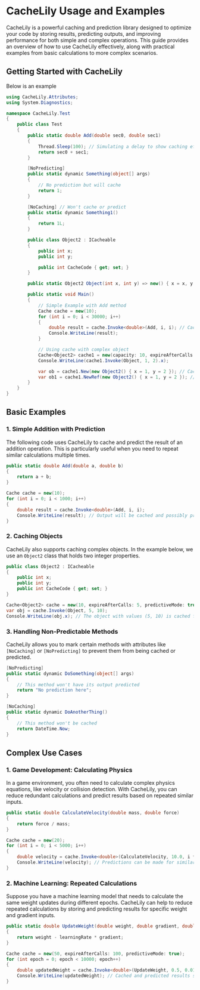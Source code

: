 # CacheLily Usage and Examples

CacheLily is a powerful caching and prediction library designed to optimize your code by storing results, predicting outputs, and improving performance for both simple and complex operations. This guide provides an overview of how to use CacheLily effectively, along with practical examples from basic calculations to more complex scenarios.

## Getting Started with CacheLily

Below is an example

```csharp
using CacheLily.Attributes;
using System.Diagnostics;

namespace CacheLily.Test
{
    public class Test
    {
        public static double Add(double sec0, double sec1)
        {
            Thread.Sleep(100); // Simulating a delay to show caching effectiveness
            return sec0 + sec1;
        }

        [NoPredicting]
        public static dynamic Something(object[] args)
        {
            // No prediction but will cache
            return 1;
        }

        [NoCaching] // Won't cache or predict
        public static dynamic Something1()
        {
            return 1L;
        }

        public class Object2 : ICacheable
        {
            public int x;
            public int y;

            public int CacheCode { get; set; }
        }

        public static Object2 Object(int x, int y) => new() { x = x, y = y };

        public static void Main()
        {
            // Simple Example with Add method
            Cache cache = new(10);
            for (int i = 0; i < 30000; i++)
            {
                double result = cache.Invoke<double>(Add, i, i); // Cached and possibly predicted output
                Console.WriteLine(result);
            }

            // Using cache with complex object
            Cache<Object2> cache1 = new(capacity: 10, expireAfterCalls: 30, predictiveMode: true);
            Console.WriteLine(cache1.Invoke(Object, 1, 2).x);

            var ob = cache1.New(new Object2() { x = 1, y = 2 }); // Cached copy
            var ob1 = cache1.NewRef(new Object2() { x = 1, y = 2 }); // Cached reference
        }
    }
}
```

## Basic Examples

### 1. Simple Addition with Prediction
The following code uses CacheLily to cache and predict the result of an addition operation. This is particularly useful when you need to repeat similar calculations multiple times.

```csharp
public static double Add(double a, double b)
{
    return a + b;
}

Cache cache = new(10);
for (int i = 0; i < 1000; i++)
{
    double result = cache.Invoke<double>(Add, i, i);
    Console.WriteLine(result); // Output will be cached and possibly predicted for similar inputs
}
```

### 2. Caching Objects
CacheLily also supports caching complex objects. In the example below, we use an `Object2` class that holds two integer properties.

```csharp
public class Object2 : ICacheable
{
    public int x;
    public int y;
    public int CacheCode { get; set; }
}

Cache<Object2> cache = new(10, expireAfterCalls: 5, predictiveMode: true);
var obj = cache.Invoke(Object, 5, 10);
Console.WriteLine(obj.x); // The object with values (5, 10) is cached for subsequent use
```

### 3. Handling Non-Predictable Methods
CacheLily allows you to mark certain methods with attributes like `[NoCaching]` or `[NoPredicting]` to prevent them from being cached or predicted.

```csharp
[NoPredicting]
public static dynamic DoSomething(object[] args)
{
    // This method won't have its output predicted
    return "No prediction here";
}

[NoCaching]
public static dynamic DoAnotherThing()
{
    // This method won't be cached
    return DateTime.Now;
}
```

## Complex Use Cases

### 1. Game Development: Calculating Physics
In a game environment, you often need to calculate complex physics equations, like velocity or collision detection. With CacheLily, you can reduce redundant calculations and predict results based on repeated similar inputs.

```csharp
public static double CalculateVelocity(double mass, double force)
{
    return force / mass;
}

Cache cache = new(20);
for (int i = 0; i < 5000; i++)
{
    double velocity = cache.Invoke<double>(CalculateVelocity, 10.0, i * 2.0);
    Console.WriteLine(velocity); // Predictions can be made for similar mass-force pairs
}
```

### 2. Machine Learning: Repeated Calculations
Suppose you have a machine learning model that needs to calculate the same weight updates during different epochs. CacheLily can help to reduce repeated calculations by storing and predicting results for specific weight and gradient inputs.

```csharp
public static double UpdateWeight(double weight, double gradient, double learningRate)
{
    return weight - learningRate * gradient;
}

Cache cache = new(50, expireAfterCalls: 100, predictiveMode: true);
for (int epoch = 0; epoch < 10000; epoch++)
{
    double updatedWeight = cache.Invoke<double>(UpdateWeight, 0.5, 0.01 * epoch, 0.001);
    Console.WriteLine(updatedWeight); // Cached and predicted results speed up training
}
```


